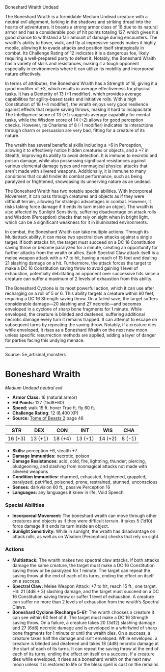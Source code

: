 <MonsterName/>Boneshard Wraith</MonsterName>
<CreatureType/>Undead</CreatureType>

<summary>The Boneshard Wraith is a formidable Medium Undead creature with a neutral evil alignment, lurking in the shadows and striking dread into the hearts of adventurers. It boasts a strong armor class of 16 due to its natural armor and has a considerable pool of hit points totaling 127, which gives it a good chance to withstand a fair amount of damage during encounters. The wraith's ability to hover, walk, and fly at impressive speeds makes it highly mobile, allowing it to evade attacks and position itself strategically in combat. Its Challenge Rating of 12 indicates it is a dangerous foe, likely requiring a well-prepared party to defeat it. Notably, the Boneshard Wraith has a variety of skills and resistances, making it a tough opponent especially in environments where it can utilize its mobility and incorporeal nature effectively.</summary>

<detail>

In terms of attributes, the Boneshard Wraith has a Strength of 16, giving it a good modifier of +3, which results in average effectiveness for physical tasks. It has a Dexterity of 13 (+1 modifier), which provides average capabilities for agility-based tasks and initiative rolls. With a high Constitution of 18 (+4 modifier), the wraith enjoys very good resilience against effects that require saving throws, making it hard to incapacitate. The Intelligence score of 13 (+1) suggests average capability for mental tasks, while the Wisdom score of 14 (+2) allows for good perception checks. However, its Charisma of 8 (-1 modifier) indicates its interactions through charm or persuasion are very bad, fitting for a creature of its nature.

The wraith has several beneficial skills including a +6 in Perception, allowing it to effectively notice hidden creatures or objects, and a +7 in Stealth, improving its ability to avoid detection. It is immune to necrotic and poison damage, while also possessing significant resistances against various elemental damage types and nonmagical physical attacks that aren't made with silvered weapons. Additionally, it is immune to many conditions that could hinder its combat performance, such as being paralyzed or frightened, showcasing its unnerving nature as an undead.

The Boneshard Wraith has two notable special abilities. With Incorporeal Movement, it can pass through creatures and objects as if they were difficult terrain, allowing for strategic advantages in combat. However, it risks taking force damage if it ends its turn inside an object. The wraith is also affected by Sunlight Sensitivity, suffering disadvantage on attack rolls and Wisdom (Perception) checks that rely on sight when in bright light, which can be a significant weakness for it in illuminated environments.

In combat, the Boneshard Wraith can take multiple actions. Through its Multiattack ability, it can make two spectral claw attacks against a single target. If both attacks hit, the target must succeed on a DC 16 Constitution saving throw or become paralyzed for a minute, creating an opportunity for further attacks from the wraith or allies. Each Spectral Claw attack itself is a melee weapon attack with a +7 to hit, having a reach of 15 feet and dealing 21 slashing damage on a hit. Furthermore, the attack forces the target to make a DC 16 Constitution saving throw to avoid gaining 1 level of exhaustion, potentially debilitating an opponent over successive hits since a creature can suffer a maximum of 2 levels of exhaustion from this ability.

The Boneshard Cyclone is its most powerful action, which it can use after recharging on a roll of 5 or 6. This ability targets a creature within 60 feet, requiring a DC 16 Strength saving throw. On a failed save, the target suffers considerable damage—20 slashing and 27 necrotic—and becomes enveloped in a cyclone of sharp bone fragments for 1 minute. While enveloped, the creature is blinded and deafened, suffering additional necrotic damage every turn it remains trapped. It can attempt to escape on subsequent turns by repeating the saving throw. Notably, if a creature dies while enveloped, it rises as a Boneshard Wraith on the next new moon unless specific resurrection methods are applied, adding a layer of danger for parties facing this undying menace.</detail>



---

Source: 5e_artisinal_monsters

# Boneshard Wraith

*Medium* *Undead* *neutral evil*

- **Armor Class:** 16 (natural armor)
- **Hit Points:** 127 (15d8+60)
- **Speed:** walk 15 ft. hover True ft. fly 60 ft.
- **Challenge Rating:** 12 (8,400 XP)
- **Source:** [Tome of Beasts 2](https://koboldpress.com/kpstore/product/tome-of-beasts-2-for-5th-edition) page 46

| STR | DEX | CON | INT | WIS | CHA |
| --- | --- | --- | --- | --- | --- |
| 16 (+3) | 13 (+1) | 18 (+4) | 13 (+1) | 14 (+2) | 8 (-1) |

- **Skills:** perception +6, stealth +7
- **Damage Immunities:** necrotic, poison
- **Damage Resistances:** acid, cold, fire, lightning, thunder; piercing, bludgeoning, and slashing from nonmagical attacks not made with silvered weapons
- **Condition Immunities:** charmed, exhausted, frightened, grappled, paralyzed, petrified, poisoned, prone, restrained, stunned, unconscious
- **Senses:** darkvision 60 ft., passive Perception 16
- **Languages:** any languages it knew in life, Void Speech

### Special Abilities

- **Incorporeal Movement:** The boneshard wraith can move through other creatures and objects as if they were difficult terrain. It takes 5 (1d10) force damage if it ends its turn inside an object.
- **Sunlight Sensitivity:** While in sunlight, the wraith has disadvantage on attack rolls, as well as on Wisdom (Perception) checks that rely on sight.

### Actions

- **Multiattack:** The wraith makes two spectral claw attacks. If both attacks damage the same creature, the target must make a DC 16 Constitution saving throw or be paralyzed for 1 minute. The target can repeat the saving throw at the end of each of its turns, ending the effect on itself on a success.
- **Spectral Claw:** Melee Weapon Attack: +7 to hit, reach 15 ft., one target. Hit: 21 (4d8 + 3) slashing damage, and the target must succeed on a DC 16 Constitution saving throw or suffer 1 level of exhaustion. A creature can suffer no more than 2 levels of exhaustion from the wraith’s Spectral Claws.
- **Boneshard Cyclone (Recharge 5-6):** The wraith chooses a creature it can see within 60 feet of it. The target must make a DC 16 Strength saving throw. On a failure, a creature takes 20 (3d12) slashing damage and 27 (6d8) necrotic damage and is enveloped in a whirlwind of sharp bone fragments for 1 minute or until the wraith dies. On a success, a creature takes half the damage and isn’t enveloped. While enveloped, a creature is blinded and deafened and takes 18 (4d8) necrotic damage at the start of each of its turns. It can repeat the saving throw at the end of each of its turns, ending the effect on itself on a success. If a creature dies while enveloped, it rises as a boneshard wraith on the next new moon unless it is restored to life or the bless spell is cast on the remains.




